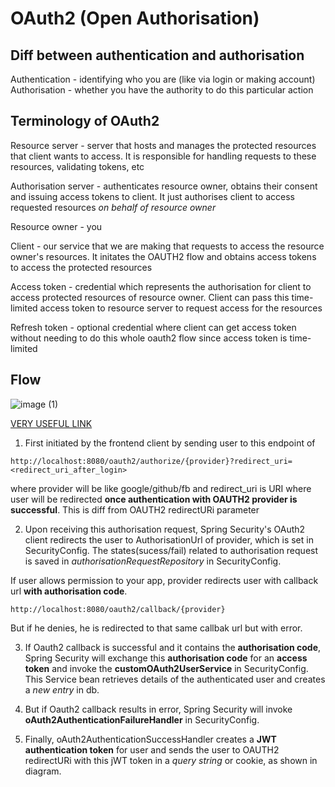 # OAuth2 (Open Authorisation)

## Diff between authentication and authorisation
Authentication - identifying who you are (like via login or making account)
Authorisation - whether you have the authority to do this particular action

## Terminology of OAuth2
Resource server - server that hosts and manages the protected resources that client wants to access. It is 
responsible for handling requests to these resources, validating tokens, etc

Authorisation server - authenticates resource owner, obtains their consent and issuing access tokens to client. It just
authorises client to access requested resources *on behalf of resource owner*

Resource owner - you

Client - our service that we are making that requests to access the resource owner's resources. It initates the OAUTH2 
flow and obtains access tokens to access the protected resources

Access token - credential which represents the authorisation for client to access protected resources of resource
owner. Client can pass this time-limited access token to resource server to request access for the resources

Refresh token - optional credential where client can get access token without needing to do this whole oauth2 flow since
access token is time-limited

## Flow 
![image (1)](https://github.com/brian6484/CSKnowledge/assets/56388433/eb40c5cb-fa5f-47e6-9040-4ed949ae16a6)

[VERY USEFUL LINK](https://www.callicoder.com/spring-boot-security-oauth2-social-login-part-2/)

1) First initiated by the frontend client by sending user to this endpoint of
```
http://localhost:8080/oauth2/authorize/{provider}?redirect_uri=<redirect_uri_after_login>
```
where provider will be like google/github/fb and redirect_uri is URI where user will be redirected **once authentication with OAUTH2 provider is successful**. This is diff from OAUTH2 redirectURi parameter

2) Upon receiving this authorisation request, Spring Security's OAuth2 client redirects the user to AuthorisationUrl of provider, which
is set in SecurityConfig. The states(sucess/fail) related to authorisation request is saved in *authorisationRequestRepository* in SecurityConfig.

If user allows permission to your app, provider redirects user with callback url **with authorisation code**.

```
http://localhost:8080/oauth2/callback/{provider}
```

But if he denies, he is redirected to that same callbak url but with error. 

3) If Oauth2 callback is successful and it contains the **authorisation code**, Spring Security will exchange this **authorisation code**
for an **access token** and invoke the **customOAuth2UserService** in SecurityConfig. This Service bean retrieves details of the
authenticated user and creates a *new entry* in db.

4) But if Oauth2 callback results in error, Spring Security will invoke **oAuth2AuthenticationFailureHandler** in SecurityConfig.

5) Finally, oAuth2AuthenticationSuccessHandler creates a **JWT authentication token** for user and sends the user to  OAUTH2 redirectURi
with this jWT token in a *query string* or cookie, as shown in diagram.

